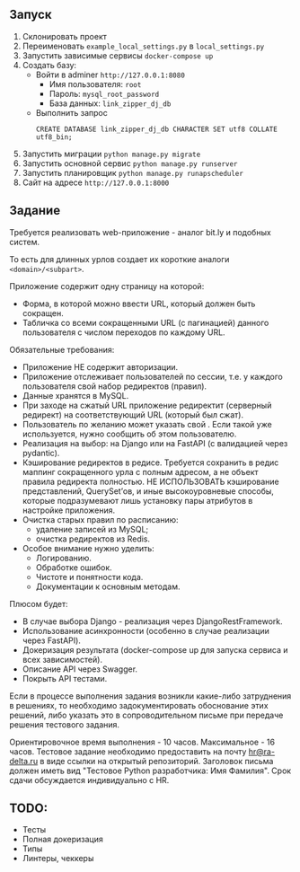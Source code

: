## Запуск
1. Склонировать проект
2. Переименовать `example_local_settings.py` в `local_settings.py`
3. Запустить зависимые сервисы `docker-compose up`
4. Создать базу:
   * Войти в adminer `http://127.0.0.1:8080`
     * Имя пользователя: `root`
     * Пароль: `mysql_root_password`
     * База данных: `link_zipper_dj_db`
   * Выполнить запрос
     ```mysql
     CREATE DATABASE link_zipper_dj_db CHARACTER SET utf8 COLLATE utf8_bin;
     ```
5. Запустить миграции `python manage.py migrate`
6. Запустить основной сервис `python manage.py runserver`
7. Запустить планировщик `python manage.py runapscheduler`
8. Сайт на адресе `http://127.0.0.1:8000`

## Задание
Требуется реализовать web-приложение - аналог bit.ly и подобных систем.

То есть для длинных урлов создает их короткие аналоги `<domain>/<subpart>`.

Приложение содержит одну страницу на которой:

* Форма, в которой можно ввести URL, который должен быть сокращен.
* Табличка со всеми сокращенными URL (с пагинацией) данного пользователя с числом переходов по каждому URL.

Обязательные требования:
* Приложение НЕ содержит авторизации.
* Приложение отслеживает пользователей по сессии, т.е. у каждого пользователя свой набор редиректов (правил).
* Данные хранятся в MySQL.
* При заходе на сжатый URL приложение редиректит (серверный редирект) на соответствующий URL (который был сжат).
* Пользователь по желанию может указать свой <subpart>. Если такой <subpart> уже используется, нужно сообщить об этом пользователю.
* Реализация на выбор: на Django или на FastAPI (с валидацией через pydantic). 
* Кэширование редиректов в редисе. Требуется сохранить в редис маппинг сокращенного урла с полным адресом, а не объект правила редиректа полностью. НЕ ИСПОЛЬЗОВАТЬ кэширование представлений, QuerySet’ов, и иные высокоуровневые способы, которые подразумевают лишь установку пары атрибутов в настройке приложения.
* Очистка старых правил по расписанию:
  * удаление записей из MySQL;
  * очистка редиректов из Redis.
* Особое внимание нужно уделить:
  * Логированию.
  * Обработке ошибок.
  * Чистоте и понятности кода.
  * Документации к основным методам.

Плюсом будет:
* В случае выбора Django - реализация через DjangoRestFramework.
* Использование асинхронности (особенно в случае реализации через FastAPI).
* Докеризация результата (docker-compose up для запуска сервиса и всех зависимостей).
* Описание API через Swagger.
* Покрыть API тестами.

Если в процессе выполнения задания возникли какие-либо затруднения в решениях, то необходимо задокументировать обоснование этих решений, либо указать это в сопроводительном письме при передаче решения тестового задания. 

Ориентировочное время выполнения - 10 часов. Максимальное - 16 часов. Тестовое задание необходимо предоставить на почту hr@ra-delta.ru в виде ссылки на открытый репозиторий. Заголовок письма должен иметь вид "Тестовое Python разработчика: Имя Фамилия". Срок сдачи обсуждается индивидуально с HR.


## TODO:
* Тесты
* Полная докеризация
* Типы
* Линтеры, чеккеры